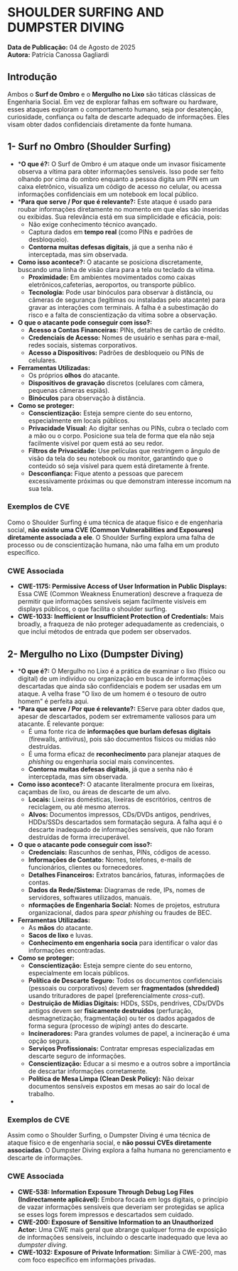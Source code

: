# SHOULDER SURFING AND DUMPSTER DIVING

**Data de Publicação:** 04 de Agosto de 2025  
**Autora:** Patrícia Canossa Gagliardi

## Introdução
Ambos o **Surf de Ombro** e o **Mergulho no Lixo** são táticas clássicas de Engenharia Social. Em vez de explorar falhas em software ou hardware, esses ataques exploram o comportamento humano, seja por desatenção, curiosidade, confiança ou falta de descarte adequado de informações. Eles visam obter dados confidenciais diretamente da fonte humana.

## 1- Surf no Ombro (Shoulder Surfing)
- ***O que é?:** O Surf de Ombro é um ataque onde um invasor fisicamente observa a vítima para obter informações sensíveis. Isso pode ser feito olhando por cima do ombro enquanto a pessoa digita um PIN em um caixa eletrônico, visualiza um código de acesso no celular, ou acessa informações confidenciais em um notebook em local público.
- ***Para que serve / Por que é relevante?:** Este ataque é usado para roubar informações diretamente no momento em que elas são inseridas ou exibidas. Sua relevância está em sua simplicidade e eficácia, pois:
  - Não exige conhecimento técnico avançado.
  - Captura dados em **tempo real** (como PINs e padrões de desbloqueio).
  - **Contorna muitas defesas digitais**, já que a senha não é interceptada, mas sim observada.
- **Como isso acontece?:** O atacante se posiciona discretamente, buscando uma linha de visão clara para a tela ou teclado da vítima.
  - **Proximidade:** Em ambientes movimentados como caixas eletrônicos,cafeterias, aeroportos, ou transporte público.
  - **Tecnologia:** Pode usar binóculos para observar à distância, ou câmeras de segurança (legítimas ou instaladas pelo atacante) para gravar as interações com terminais. 
  A falha é a subestimação do risco e a falta de conscientização da vítima sobre a observação.
- **O que o atacante pode conseguir com isso?:**
  - **Acesso a Contas Financeiras:** PINs, detalhes de cartão de crédito.
  - **Credenciais de Acesso:** Nomes de usuário e senhas para e-mail, redes sociais, sistemas corporativos.
  - **Acesso a Dispositivos:** Padrões de desbloqueio ou PINs de celulares.
- **Ferramentas Utilizadas:**
  - Os próprios **olhos** do atacante.
  - **Dispositivos de gravação** discretos (celulares com câmera, pequenas câmeras espiãs).
  - **Binóculos** para observação à distância.
- **Como se proteger:**
  - **Conscientização:** Esteja sempre ciente do seu entorno, especialmente em locais públicos.
  - **Privacidade Visual:** Ao digitar senhas ou PINs, cubra o teclado com a mão ou o corpo. Posicione sua tela de forma que ela não seja facilmente visível por quem está ao seu redor.
  - **Filtros de Privacidade:** Use películas que restringem o ângulo de visão da tela do seu notebook ou monitor, garantindo que o conteúdo só seja visível para quem está diretamente à frente.
  - **Desconfiança:** Fique atento a pessoas que parecem excessivamente próximas ou que demonstram interesse incomum na sua tela.

### Exemplos de CVE
Como o Shoulder Surfing é uma técnica de ataque físico e de engenharia social, **não existe uma CVE (Common Vulnerabilities and Exposures) diretamente associada a ele**. O Shoulder Surfing explora uma falha de processo ou de conscientização humana, não uma falha em um produto específico.

### CWE Associada
- **CWE-1175: Permissive Access of User Information in Public Displays:** Essa CWE (Common Weakness Enumeration) descreve a fraqueza de permitir que informações sensíveis sejam facilmente visíveis em displays públicos, o que facilita o shoulder surfing.
- **CWE-1033: Inefficient or Insufficient Protection of Credentials:** Mais broadly, a fraqueza de não proteger adequadamente as credenciais, o que inclui métodos de entrada que podem ser observados.

## 2- Mergulho no Lixo (Dumpster Diving)

- ***O que é?:** O Mergulho no Lixo é a prática de examinar o lixo (físico ou digital) de um indivíduo ou organização em busca de informações descartadas que ainda são confidenciais e podem ser usadas em um ataque. A velha frase "O lixo de um homem é o tesouro de outro homem" é perfeita aqui.
- ***Para que serve / Por que é relevante?:** EServe para obter dados que, apesar de descartados, podem ser extremamente valiosos para um atacante. É relevante porque:
  - É uma fonte rica de **informações que burlam defesas digitais** (firewalls, antivírus), pois são documentos físicos ou mídias não destruídas.
  - É uma forma eficaz de **reconhecimento** para planejar ataques de *phishing* ou engenharia social mais convincentes.
  - **Contorna muitas defesas digitais**, já que a senha não é interceptada, mas sim observada.
- **Como isso acontece?:** O atacante literalmente procura em lixeiras, caçambas de lixo, ou áreas de descarte de um alvo.
  - **Locais:**  Lixeiras domésticas, lixeiras de escritórios, centros de reciclagem, ou até mesmo aterros.
  - **Alvos:** Documentos impressos, CDs/DVDs antigos, pendrives, HDDs/SSDs descartados sem formatação segura.
A falha aqui é o descarte inadequado de informações sensíveis, que não foram destruídas de forma irrecuperável.
- **O que o atacante pode conseguir com isso?:**
  - **Credenciais:** Rascunhos de senhas, PINs, códigos de acesso.
  - **Informações de Contato:** Nomes, telefones, e-mails de funcionários, clientes ou fornecedores.
  - **Detalhes Financeiros:** Extratos bancários, faturas, informações de contas.
  - **Dados da Rede/Sistema:** Diagramas de rede, IPs, nomes de servidores, softwares utilizados, manuais.
  - **nformações de Engenharia Social:** Nomes de projetos, estrutura organizacional, dados para *spear phishing* ou fraudes de BEC.
- **Ferramentas Utilizadas:**
  - As **mãos** do atacante.
  - **Sacos de lixo** e luvas.
  - **Conhecimento em engenharia socia** para identificar o valor das informações encontradas.
- **Como se proteger:**
  - **Conscientização:** Esteja sempre ciente do seu entorno, especialmente em locais públicos.
  - **Política de Descarte Seguro:** Todos os documentos confidenciais (pessoais ou corporativos) devem ser **fragmentados (shredded)** usando trituradores de papel (preferencialmente *cross-cut*).
  - **Destruição de Mídias Digitais:** HDDs, SSDs, pendrives, CDs/DVDs antigos devem ser **fisicamente destruídos** (perfuração, desmagnetização, fragmentação) ou ter os dados apagados de forma segura (processo de *wiping*) antes do descarte.
  - **Incineradores:** Para grandes volumes de papel, a incineração é uma opção segura.
  - **Serviços Profissionais:** Contratar empresas especializadas em descarte seguro de informações.
  - **Conscientização:** Educar a si mesmo e a outros sobre a importância de descartar informações corretamente.
  - **Política de Mesa Limpa (Clean Desk Policy):** Não deixar documentos sensíveis expostos em mesas ao sair do local de trabalho.
- 

### Exemplos de CVE
Assim como o Shoulder Surfing, o Dumpster Diving é uma técnica de ataque físico e de engenharia social, e **não possui CVEs diretamente associadas**. O Dumpster Diving explora a falha humana no gerenciamento e descarte de informações.


### CWE Associada
- **CWE-538: Information Exposure Through Debug Log Files (Indirectamente aplicável):** Embora focada em logs digitais, o princípio de vazar informações sensíveis que deveriam ser protegidas se aplica se esses logs forem impressos e descartados sem cuidado.
- **CWE-200: Exposure of Sensitive Information to an Unauthorized Actor:**  Uma CWE mais geral que abrange qualquer forma de exposição de informações sensíveis, incluindo o descarte inadequado que leva ao *dumpster diving*.
- **CWE-1032: Exposure of Private Information:** Similiar à CWE-200, mas com foco específico em informações privadas.























